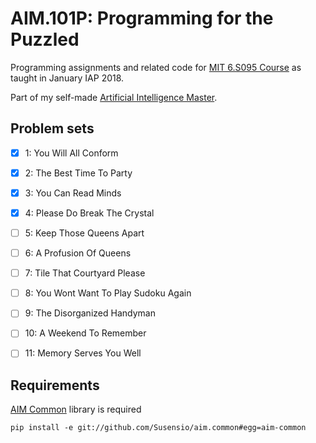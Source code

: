 # AIM.101P: Programming for the Puzzled

Programming assignments and related code for [MIT 6.S095 Course](https://ocw.mit.edu/courses/electrical-engineering-and-computer-science/6-s095-programming-for-the-puzzled-january-iap-2018/index.htm) as taught in January IAP 2018.

Part of my self-made [Artificial Intelligence Master](https://github.com/Susensio/artificial-intelligence-master).


## Problem sets

- [X] 1: You Will All Conform
- [X] 2: The Best Time To Party
- [X] 3: You Can Read Minds
- [X] 4: Please Do Break The Crystal
- [ ] 5: Keep Those Queens Apart
- [ ] 6: A Profusion Of Queens
- [ ] 7: Tile That Courtyard Please
- [ ] 8: You Wont Want To Play Sudoku Again
- [ ] 9: The Disorganized Handyman
- [ ] 10: A Weekend To Remember
- [ ] 11: Memory Serves You Well


## Requirements

[AIM Common](github.com/Susensio/aim.common) library is required
    
    pip install -e git://github.com/Susensio/aim.common#egg=aim-common


